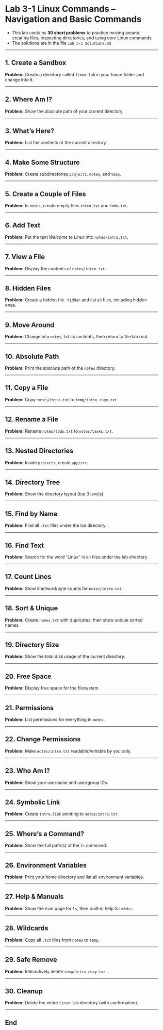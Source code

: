 # Lab 3-1 Linux Commands – Navigation and Basic Commands

- This lab contains **30 short problems** to practice moving around, creating files, inspecting directories, and using core Linux commands.
- The solutions are in the file `Lab 3-1 Solutions.md`
---

## 1. Create a Sandbox
**Problem:** Create a directory called `linux-lab` in your home folder and change into it.  


---

## 2. Where Am I?
**Problem:** Show the absolute path of your current directory.  

---

## 3. What’s Here?
**Problem:** List the contents of the current directory.  

---

## 4. Make Some Structure
**Problem:** Create subdirectories `projects`, `notes`, and `temp`.  


---

## 5. Create a Couple of Files
**Problem:** In `notes`, create empty files `intro.txt` and `todo.txt`.  

---

## 6. Add Text
**Problem:** Put the text *Welcome to Linux* into `notes/intro.txt`.  


---

## 7. View a File
**Problem:** Display the contents of `notes/intro.txt`.  

---

## 8. Hidden Files
**Problem:** Create a hidden file `.hidden` and list all files, including hidden ones.  

---

## 9. Move Around
**Problem:** Change into `notes`, list its contents, then return to the lab root.  


---

## 10. Absolute Path
**Problem:** Print the absolute path of the `notes` directory.  


---

## 11. Copy a File
**Problem:** Copy `notes/intro.txt` to `temp/intro_copy.txt`.  

---

## 12. Rename a File
**Problem:** Rename `notes/todo.txt` to `notes/tasks.txt`.  

---

## 13. Nested Directories
**Problem:** Inside `projects`, create `app/src`.  

---

## 14. Directory Tree
**Problem:** Show the directory layout (top 3 levels).  


---

## 15. Find by Name
**Problem:** Find all `.txt` files under the lab directory.  


---

## 16. Find Text
**Problem:** Search for the word “Linux” in all files under the lab directory.  


---

## 17. Count Lines
**Problem:** Show line/word/byte counts for `notes/intro.txt`.  


---

## 18. Sort & Unique
**Problem:** Create `names.txt` with duplicates, then show unique sorted names.  


---

## 19. Directory Size
**Problem:** Show the total disk usage of the current directory.  


---

## 20. Free Space
**Problem:** Display free space for the filesystem.  


---

## 21. Permissions
**Problem:** List permissions for everything in `notes`.  

---

## 22. Change Permissions
**Problem:** Make `notes/intro.txt` readable/writable by you only.  

---

## 23. Who Am I?
**Problem:** Show your username and user/group IDs.  


---

## 24. Symbolic Link
**Problem:** Create `intro.link` pointing to `notes/intro.txt`.  

---

## 25. Where’s a Command?
**Problem:** Show the full path(s) of the `ls` command.  

---

## 26. Environment Variables
**Problem:** Print your home directory and list all environment variables.  

---

## 27. Help & Manuals
**Problem:** Show the man page for `ls`, then built-in help for `mkdir`.  

---

## 28. Wildcards
**Problem:** Copy all `.txt` files from `notes` to `temp`.  

---

## 29. Safe Remove
**Problem:** Interactively delete `temp/intro_copy.txt`.  

---

## 30. Cleanup
**Problem:** Delete the entire `linux-lab` directory (with confirmation).  

---

## End
